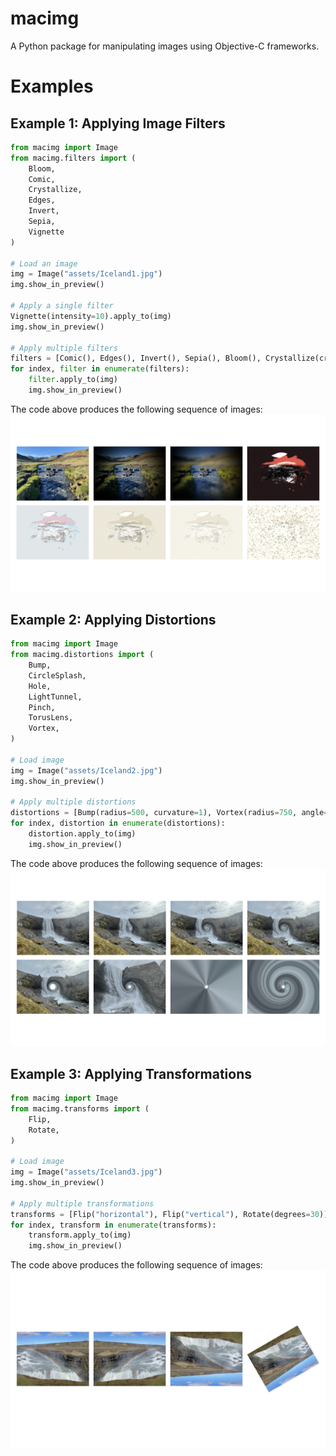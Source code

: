 # macimg
A Python package for manipulating images using Objective-C frameworks.

# Examples

## Example 1: Applying Image Filters

```python
from macimg import Image
from macimg.filters import (
    Bloom,
    Comic,
    Crystallize,
    Edges,
    Invert,
    Sepia,
    Vignette
)

# Load an image
img = Image("assets/Iceland1.jpg")
img.show_in_preview()

# Apply a single filter
Vignette(intensity=10).apply_to(img)
img.show_in_preview()

# Apply multiple filters
filters = [Comic(), Edges(), Invert(), Sepia(), Bloom(), Crystallize(crystal_size=50)]
for index, filter in enumerate(filters):
    filter.apply_to(img)
    img.show_in_preview()
```

The code above produces the following sequence of images:
![Images produced by applying several filters sequentially](./assets/FilterExample.png)

## Example 2: Applying Distortions

```python
from macimg import Image
from macimg.distortions import (
    Bump,
    CircleSplash,
    Hole,
    LightTunnel,
    Pinch,
    TorusLens,
    Vortex,
)

# Load image
img = Image("assets/Iceland2.jpg")
img.show_in_preview()

# Apply multiple distortions
distortions = [Bump(radius=500, curvature=1), Vortex(radius=750, angle=1000.0), TorusLens(radius=1000, width=250), Hole(), Pinch(intensity=1), CircleSplash(), LightTunnel()]
for index, distortion in enumerate(distortions):
    distortion.apply_to(img)
    img.show_in_preview()
```

The code above produces the following sequence of images:
![Images produced by applying several distortions sequentially](./assets/DistortionExample.png)

## Example 3: Applying Transformations

```python
from macimg import Image
from macimg.transforms import (
    Flip,
    Rotate,
)

# Load image
img = Image("assets/Iceland3.jpg")
img.show_in_preview()

# Apply multiple transformations
transforms = [Flip("horizontal"), Flip("vertical"), Rotate(degrees=30)]
for index, transform in enumerate(transforms):
    transform.apply_to(img)
    img.show_in_preview()
```

The code above produces the following sequence of images:
![Images produced by applying multiple transformations sequentially](./assets/TransformExample.png)